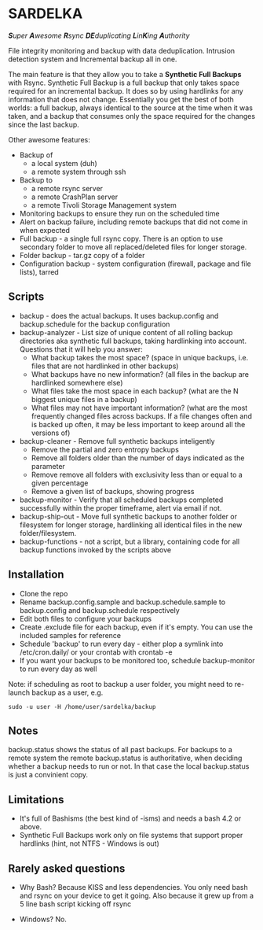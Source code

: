 # SARDELKA

_**S**uper **A**wesome **R**sync **DE**duplicating **L**in**K**ing **A**uthority_

File integrity monitoring and backup with data deduplication. Intrusion detection system and Incremental backup all in one.

The main feature is that they allow you to take a **Synthetic Full Backups** with Rsync. Synthetic Full Backup is a full backup that only takes space required for an incremental backup.
It does so by using hardlinks for any information that does not change. Essentially you get the best of both worlds: a full backup, always identical to the source at the time when it was taken, and a backup that consumes only the space required for the changes since the last backup.

Other awesome features:

* Backup of
	* a local system (duh)
	* a remote system through ssh
* Backup to
	* a remote rsync server
	* a remote CrashPlan server
	* a remote Tivoli Storage Management system
* Monitoring backups to ensure they run on the scheduled time
* Alert on backup failure, including remote backups that did not come in when expected
* Full backup - a single full rsync copy. There is an option to use secondary folder to move all replaced/deleted files for longer storage.
* Folder backup - tar.gz copy of a folder
* Configuration backup - system configuration (firewall, package and file lists), tarred

## Scripts

* backup - does the actual backups. It uses backup.config and backup.schedule for the backup configuration
* backup-analyzer - List size of unique content of all rolling backup directories aka synthetic full backups, taking hardlinking into account. Questions that it will help you answer:
    * What backup takes the most space? (space in unique backups, i.e. files that are not hardlinked in other backups)
	* What backups have no new information? (all files in the backup are hardlinked somewhere else)
	* What files take the most space in each backup? (what are the N biggest unique files in a backup)
	* What files may not have important information? (what are the most frequently changed files across backups. If a file changes often and is backed up often, it may be less important to keep around all the versions of)
* backup-cleaner - Remove full synthetic backups inteligently
	* Remove the partial and zero entropy backups
	* Remove all folders older than the number of days indicated as the parameter
	* Remove remove all folders with exclusivity less than or equal to a given percentage
	* Remove a given list of backups, showing progress
* backup-monitor - Verify that all scheduled backups completed successfully within the proper timeframe, alert via email if not.
* backup-ship-out - Move full synthetic backups to another folder or filesystem for longer storage, hardlinking all identical files in the new folder/filesystem.
* backup-functions - not a script, but a library, containing code for all backup functions invoked by the scripts above

## Installation

* Clone the repo
* Rename backup.config.sample and backup.schedule.sample to backup.config and backup.schedule respectively
* Edit both files to configure your backups
* Create .exclude file for each backup, even if it's empty. You can use the included samples for reference
* Schedule 'backup' to run every day - either plop a symlink into /etc/cron.daily/ or your crontab with crontab -e
* If you want your backups to be monitored too, schedule backup-monitor to run every day as well

Note: if scheduling as root to backup a user folder, you might need to re-launch backup as a user, e.g.

`sudo -u user -H /home/user/sardelka/backup`

## Notes

backup.status shows the status of all past backups. For backups to a remote system the remote backup.status is authoritative, when deciding whether a backup needs to run or not. In that case the local backup.status is just a convinient copy.

## Limitations

* It's full of Bashisms (the best kind of -isms) and needs a bash 4.2 or above.
* Synthetic Full Backups work only on file systems that support proper hardlinks (hint, not NTFS - Windows is out)

## Rarely asked questions

* Why Bash?
Because KISS and less dependencies. You only need bash and rsync on your device to get it going. Also because it grew up from a 5 line bash script kicking off rsync

* Windows?
No.
